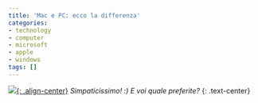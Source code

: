 ```yaml
---
title: 'Mac e PC: ecco la differenza'
categories:
- technology
- computer
- microsoft
- apple
- windows
tags: []
---
```

[![]({{site.url}}/images/macpc.jpg){: .align-center}]({{site.url}}/images/macpc.jpg)
_Simpaticissimo! :) E voi quale preferite?_
{: .text-center}

